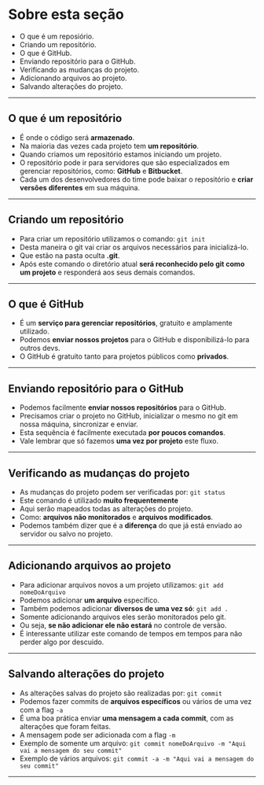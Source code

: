 # Sobre esta seção

- O que é um reposiório.
- Criando um repositório.
- O que é GitHub.
- Enviando repositório para o GitHub.
- Verificando as mudanças do projeto.
- Adicionando arquivos ao projeto.
- Salvando alterações do projeto.

---

## O que é um repositório

- É onde o código será **armazenado**.
- Na maioria das vezes cada projeto tem **um repositório**.
- Quando criamos um repositório estamos iniciando um projeto.
- O repositório pode ir para servidores que são especializados em gerenciar repositórios, como: **GitHub** e **Bitbucket**.
- Cada um dos desenvolvedores do time pode baixar o repositório e **criar versões diferentes** em sua máquina.

---

## Criando um repositório

- Para criar um repositório utilizamos o comando: `git init`
- Desta maneira o git vai criar os arquivos necessários para inicializá-lo.
- Que estão na pasta oculta **.git**.
- Após este comando o diretório atual **será reconhecido pelo git como um projeto** e responderá aos seus demais comandos.

---

## O que é GitHub

- É um **serviço para gerenciar repositórios**, gratuito e amplamente utilizado.
- Podemos **enviar nossos projetos** para o GitHub e disponibilizá-lo para outros devs.
- O GitHub é gratuito tanto para projetos públicos como **privados**.

---

## Enviando repositório para o GitHub

- Podemos facilmente **enviar nossos repositórios** para o GitHub.
- Precisamos criar o projeto no GitHub, inicializar o mesmo no git em nossa máquina, sincronizar e enviar.
- Esta sequência é facilmente executada **por poucos comandos**.
- Vale lembrar que só fazemos **uma vez por projeto** este fluxo.

---

## Verificando as mudanças do projeto

- As mudanças do projeto podem ser verificadas por: `git status`
- Este comando é utilizado **muito frequentemente**
- Aqui serão mapeados todas as alterações do projeto.
- Como: **arquivos não monitorados** e **arquivos modificados**.
- Podemos também dizer que é a **diferença** do que já está enviado ao servidor ou salvo no projeto.

---

## Adicionando arquivos ao projeto

- Para adicionar arquivos novos a um projeto utilizamos: `git add nomeDoArquivo`
- Podemos adicionar **um arquivo** específico.
- Também  podemos adicionar **diversos de uma vez só**: `git add .`
- Somente adicionando arquivos eles serão monitorados pelo git.
- Ou seja, **se não adicionar ele não estará** no controle de versão.
- É interessante utilizar este comando de tempos em tempos para não perder algo por descuido.

---

## Salvando alterações do projeto

- As alterações salvas do projeto são realizadas por: `git commit`
- Podemos fazer commits de **arquivos específicos** ou vários de uma vez com a flag `-a`
- É uma boa prática enviar **uma mensagem a cada commit**, com as alterações que foram feitas.
- A mensagem pode ser adicionada com a flag `-m`
- Exemplo de somente um arquivo: `git commit nomeDoArquivo -m "Aqui vai a mensagem do seu commit"`
- Exemplo de vários arquivos: `git commit -a -m "Aqui vai a mensagem do seu commit"`

---
